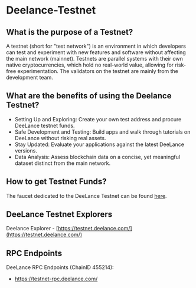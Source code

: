 # Deelance-Testnet

## What is the purpose of a Testnet?
A testnet (short for "test network") is an environment in which developers can test and experiment with new features and software without affecting the main network (mainnet). Testnets are parallel systems with their own native cryptocurrencies, which hold no real-world value, allowing for risk-free experimentation.
The validators on the testnet are mainly from the development team.

## What are the benefits of using the Deelance Testnet?
- Setting Up and Exploring:
Create your own test address and procure DeeLance testnet funds.
- Safe Development and Testing:
Build apps and walk through tutorials on DeeLance without risking real assets.
- Stay Updated:
Evaluate your applications against the latest DeeLance versions.
- Data Analysis:
Assess blockchain data on a concise, yet meaningful dataset distinct from the main network.

## How to get Testnet Funds?
The faucet dedicated to the DeeLance Testnet can be found [here](https://faucet.deelance.com/).

## DeeLance Testnet Explorers
Deelance Explorer - [https://testnet.deelance.com/](https://testnet.deelance.com/)

## RPC Endpoints
DeeLance RPC Endpoints (ChainID 455214):
- https://testnet-rpc.deelance.com/
